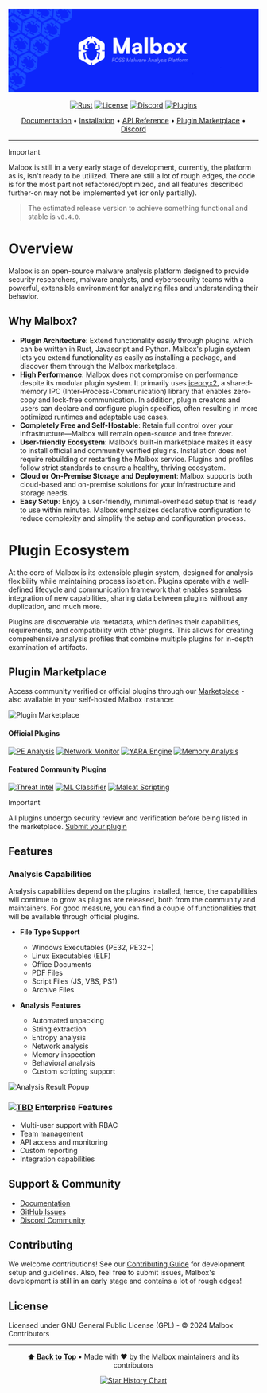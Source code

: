 ![malbox banner](assets/banner-1.png)



<div align="center">

[![Rust](https://img.shields.io/badge/Built%20with%20Rust-grey?style=for-the-badge&logo=rust&color=%23282828)](https://www.rust-lang.org/)
[![License](https://img.shields.io/github/license/DualHorizon/malbox?style=for-the-badge&color=%23282828)](LICENSE)
[![Discord](https://img.shields.io/badge/Discord-grey?style=for-the-badge&logo=discord&color=%23282828)](https://discord.gg/7BVnQHRy7h)
[![Plugins](https://img.shields.io/badge/plugins-WIP-blue?style=for-the-badge&color=%23282828)](#)

[Documentation](https://dualhorizon.github.io/malbox-docs/) • [Installation](https://dualhorizon.github.io/malbox-docs/getting-started/quickstart/) • [API Reference](https://dualhorizon.github.io/malbox-docs/reference/api/) • [Plugin Marketplace](#) • [Discord](https://discord.gg/7BVnQHRy7h)

</div>

---


> [!IMPORTANT]  
> Malbox is still in a very early stage of development, currently, the platform as is, isn't ready to be utilized.
> There are still a lot of rough edges, the code is for the most part not refactored/optimized, and all features described
> further-on may not be implemented yet (or only partially).

> The estimated release version to achieve something functional and stable is `v0.4.0`. 


# Overview

Malbox is an open-source malware analysis platform designed to provide security researchers, malware analysts, and cybersecurity teams with a powerful, extensible environment for analyzing files and understanding their behavior. 

## Why Malbox?

- **Plugin Architecture**: Extend functionality easily through plugins, which can be written in Rust, Javascript and Python. Malbox's plugin system lets you extend functionality as easily as installing a package, and discover them through the Malbox marketplace.
- **High Performance**: Malbox does not compromise on performance despite its modular plugin system. It primarily uses [iceoryx2](https://docs.rs/iceoryx2/latest/iceoryx2/), a shared-memory IPC (Inter-Process-Communication) library that enables zero-copy and lock-free communication. In addition, plugin creators and users can declare and configure plugin specifics, often resulting in more optimized runtimes and adaptable use cases. 
- **Completely Free and Self-Hostable**: Retain full control over your infrastructure—Malbox will remain open-source and free forever.
- **User-friendly Ecosystem**: Malbox’s built-in marketplace makes it easy to install official and community verified plugins. Installation does not require rebuilding or restarting the Malbox service. Plugins and profiles follow strict standards to ensure a healthy, thriving ecosystem.
- **Cloud or On-Premise Storage and Deployment**: Malbox supports both cloud-based and on-premise solutions for your infrastructure and storage needs.
- **Easy Setup**: Enjoy a user-friendly, minimal-overhead setup that is ready to use within minutes. Malbox emphasizes declarative configuration to reduce complexity and simplify the setup and configuration process.

# Plugin Ecosystem

At the core of Malbox is its extensible plugin system, designed for analysis flexibility while maintaining process isolation. Plugins operate with a well-defined lifecycle and communication framework that enables seamless integration of new capabilities, sharing data between plugins without any duplication, and much more.

Plugins are discoverable via metadata, which defines their capabilities, requirements, and compatibility with other plugins. This allows for creating comprehensive analysis profiles that combine multiple plugins for in-depth examination of artifacts.

## Plugin Marketplace

Access community verified or official plugins through our [Marketplace](#) - also available in your self-hosted Malbox instance:

![Plugin Marketplace](https://github.com/user-attachments/assets/f0c2c099-1093-4d9c-a4d9-30adac8da4c9)

#### Official Plugins
[![PE Analysis](https://img.shields.io/badge/PE%20Analysis-1.2.0-blue?style=flat-square&logo=windows)](#)
[![Network Monitor](https://img.shields.io/badge/Network%20Monitor-2.0.1-blue?style=flat-square&logo=wireshark)](#)
[![YARA Engine](https://img.shields.io/badge/YARA%20Engine-3.1.0-blue?style=flat-square&logo=search)](#)
[![Memory Analysis](https://img.shields.io/badge/Memory%20Analysis-1.0.2-blue?style=flat-square&logo=memory)](#)

#### Featured Community Plugins
[![Threat Intel](https://img.shields.io/badge/Threat%20Intel-2.1.0-green?style=flat-square)](#)
[![ML Classifier](https://img.shields.io/badge/ML%20Classifier-1.5.0-green?style=flat-square)](#)
[![Malcat Scripting](https://img.shields.io/badge/Malcat%20Scripting-2.2.1-green?style=flat-square)](#)

> [!IMPORTANT]  
> All plugins undergo security review and verification before being listed in the marketplace. [Submit your plugin](#)

## Features

### Analysis Capabilities

Analysis capabilities depend on the plugins installed, hence, the capabilities will continue to grow as plugins are released, both from the community and maintainers.
For good measure, you can find a couple of functionalities that will be available through official plugins.

- **File Type Support**
  - Windows Executables (PE32, PE32+)
  - Linux Executables (ELF)
  - Office Documents
  - PDF Files
  - Script Files (JS, VBS, PS1)
  - Archive Files

- **Analysis Features**
  - Automated unpacking
  - String extraction
  - Entropy analysis
  - Network analysis
  - Memory inspection
  - Behavioral analysis
  - Custom scripting support

![Analysis Result Popup](https://github.com/user-attachments/assets/1d25d9fc-291c-4cea-80bc-6c10e5ccff27)

### [![TBD](https://img.shields.io/badge/TBD-red?style=flat-square)](#) Enterprise Features

- Multi-user support with RBAC
- Team management
- API access and monitoring
- Custom reporting
- Integration capabilities

## Support & Community

- [Documentation](#)
- [GitHub Issues](https://github.com/DualHorizon/malbox/issues)
- [Discord Community](https://discord.gg/XWBdpQ5bMp)

## Contributing

We welcome contributions! See our [Contributing Guide](CONTRIBUTING.md) for development setup and guidelines.
Also, feel free to submit issues, Malbox's development is still in an early stage and contains a lot of rough edges!

## License

Licensed under GNU General Public License (GPL) - © 2024 Malbox Contributors

---

<div align="center">

**[⬆ Back to Top](#top)** • Made with ❤️ by the Malbox maintainers and its contributors

<a href="https://star-history.com/#DualHorizon/malbox">
  <img src="https://api.star-history.com/svg?repos=DualHorizon/malbox&type=Date" alt="Star History Chart" />
</a>

</div>
